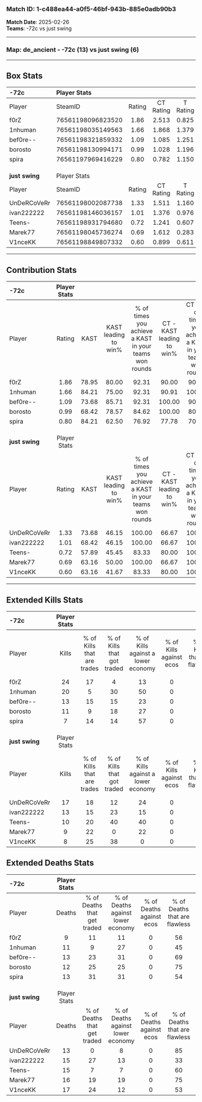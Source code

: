 ### Match ID: 1-c488ea44-a0f5-46bf-943b-885e0adb90b3  
**Match Date**: 2025-02-26  
**Teams**: -72c vs just swing  

---  

### **Map**: de_ancient - -72c (13) vs just swing (6)  
---  

## Box Stats  

| **-72c**       | Player Stats      |        |           |          |       |       |       |         |        |      |     |
| :- | :- | :-: | :-: | :-: | :-: | :-: | :-: | :-: | :-: | :-: | :-: |
| Player         | SteamID           | Rating | CT Rating | T Rating | KAST  |  ADR  | Kills | Assists | Deaths | K/D  | HS% |
| f0rZ           | 76561198096823520 |  1.86  |   2.513   |  0.825   | 78.95 | 117.8 |  24   |    1    |   9    | 2.67 | 33  |
| 1nhuman        | 76561198035149563 |  1.66  |   1.868   |  1.379   | 84.21 | 113.0 |  20   |    4    |   11   | 1.82 | 70  |
| bef0re--       | 76561198321859332 |  1.09  |   1.085   |  1.251   | 73.68 | 76.4  |  13   |    3    |   13   | 1.00 | 23  |
| borosto        | 76561198130994171 |  0.99  |   1.028   |  1.196   | 68.42 | 72.5  |  11   |    7    |   12   | 0.92 | 72  |
| spira          | 76561197969416229 |  0.80  |   0.782   |  1.150   | 84.21 | 46.4  |   7   |    5    |   13   | 0.54 | 57  |
|                |                   |        |           |          |       |       |       |         |        |      |     |
|                |                   |        |           |          |       |       |       |         |        |      |     |
|                |                   |        |           |          |       |       |       |         |        |      |     |
| **just swing** | Player Stats      |        |           |          |       |       |       |         |        |      |     |
| Player         | SteamID           | Rating | CT Rating | T Rating | KAST  |  ADR  | Kills | Assists | Deaths | K/D  | HS% |
| UnDeRCoVeRr    | 76561198002087738 |  1.33  |   1.511   |  1.160   | 73.68 | 95.0  |  17   |    3    |   13   | 1.31 | 47  |
| ivan222222     | 76561198146036157 |  1.01  |   1.376   |  0.976   | 68.42 | 77.0  |  13   |    6    |   15   | 0.87 | 46  |
| Teens-         | 76561198931794680 |  0.72  |   1.241   |  0.607   | 57.89 | 59.0  |  10   |    2    |   15   | 0.67 | 60  |
| Marek77        | 76561198045736274 |  0.69  |   1.612   |  0.283   | 63.16 | 59.3  |   9   |    3    |   16   | 0.56 | 55  |
| V1nceKK        | 76561198849807332 |  0.60  |   0.899   |  0.611   | 63.16 | 52.8  |   8   |    5    |   17   | 0.47 | 50  |
---  

## Contribution Stats  

| **-72c**       | Player Stats |       |                      |                                                        |                           |                                                             |                          |                                                            |
| :- | :-: | :-: | :-: | :-: | :-: | :-: | :-: | :-: |
| Player         |    Rating    | KAST  | KAST leading to win% | % of times you achieve a KAST in your teams won rounds | CT - KAST leading to win% | CT - % of times you achieve a KAST in your teams won rounds | T - KAST leading to win% | T - % of times you achieve a KAST in your teams won rounds |
| f0rZ           |     1.86     | 78.95 |        80.00         |                         92.31                          |           90.00           |                            90.00                            |          60.00           |                           100.00                           |
| 1nhuman        |     1.66     | 84.21 |        75.00         |                         92.31                          |           90.91           |                           100.00                            |          40.00           |                           66.67                            |
| bef0re--       |     1.09     | 73.68 |        85.71         |                         92.31                          |          100.00           |                            90.00                            |          60.00           |                           100.00                           |
| borosto        |     0.99     | 68.42 |        78.57         |                         84.62                          |          100.00           |                            80.00                            |          50.00           |                           100.00                           |
| spira          |     0.80     | 84.21 |        62.50         |                         76.92                          |           77.78           |                            70.00                            |          42.86           |                           100.00                           |
|                |              |       |                      |                                                        |                           |                                                             |                          |                                                            |
|                |              |       |                      |                                                        |                           |                                                             |                          |                                                            |
|                |              |       |                      |                                                        |                           |                                                             |                          |                                                            |
| **just swing** | Player Stats |       |                      |                                                        |                           |                                                             |                          |                                                            |
| Player         |    Rating    | KAST  | KAST leading to win% | % of times you achieve a KAST in your teams won rounds | CT - KAST leading to win% | CT - % of times you achieve a KAST in your teams won rounds | T - KAST leading to win% | T - % of times you achieve a KAST in your teams won rounds |
| UnDeRCoVeRr    |     1.33     | 73.68 |        46.15         |                         100.00                         |           66.67           |                           100.00                            |          28.57           |                           100.00                           |
| ivan222222     |     1.01     | 68.42 |        46.15         |                         100.00                         |           66.67           |                           100.00                            |          28.57           |                           100.00                           |
| Teens-         |     0.72     | 57.89 |        45.45         |                         83.33                          |           80.00           |                           100.00                            |          16.67           |                           50.00                            |
| Marek77        |     0.69     | 63.16 |        50.00         |                         100.00                         |           66.67           |                           100.00                            |          33.33           |                           100.00                           |
| V1nceKK        |     0.60     | 63.16 |        41.67         |                         83.33                          |           80.00           |                           100.00                            |          14.29           |                           50.00                            |
---  

## Extended Kills Stats  

| **-72c**       | Player Stats |                            |                            |                                    |                         |                              |                                 |                                       |                    |           |
| :- | :-: | :-: | :-: | :-: | :-: | :-: | :-: | :-: | :-: | :-: |
| Player         |    Kills     | % of Kills that are trades | % of Kills that got traded | % of Kills against a lower economy | % of Kills against ecos | % of Kills that are flawless | % of Kills that are close duels | % of Kills that are assisted by flash | Pistol Round Kills | AWP Kills |
| f0rZ           |      24      |             17             |             4              |                 13                 |            0            |              63              |                4                |                   4                   |         4          |     8     |
| 1nhuman        |      20      |             5              |             30             |                 50                 |            0            |              55              |                5                |                   0                   |         1          |     0     |
| bef0re--       |      13      |             15             |             15             |                 23                 |            0            |              62              |                8                |                   8                   |         0          |     0     |
| borosto        |      11      |             9              |             18             |                 27                 |            0            |              73              |                0                |                   0                   |         1          |     0     |
| spira          |      7       |             14             |             14             |                 57                 |            0            |              43              |                0                |                   0                   |         1          |     0     |
|                |              |                            |                            |                                    |                         |                              |                                 |                                       |                    |           |
|                |              |                            |                            |                                    |                         |                              |                                 |                                       |                    |           |
|                |              |                            |                            |                                    |                         |                              |                                 |                                       |                    |           |
| **just swing** | Player Stats |                            |                            |                                    |                         |                              |                                 |                                       |                    |           |
| Player         |    Kills     | % of Kills that are trades | % of Kills that got traded | % of Kills against a lower economy | % of Kills against ecos | % of Kills that are flawless | % of Kills that are close duels | % of Kills that are assisted by flash | Pistol Round Kills | AWP Kills |
| UnDeRCoVeRr    |      17      |             18             |             12             |                 24                 |            0            |              65              |                0                |                   0                   |         1          |     0     |
| ivan222222     |      13      |             15             |             23             |                 15                 |            0            |              54              |                0                |                   0                   |         0          |     0     |
| Teens-         |      10      |             20             |             40             |                 40                 |            0            |              70              |                0                |                  20                   |         0          |     0     |
| Marek77        |      9       |             22             |             0              |                 22                 |            0            |              44              |                0                |                   0                   |         2          |     0     |
| V1nceKK        |      8       |             25             |             38             |                 0                  |            0            |              63              |                0                |                   0                   |         2          |     2     |
## Extended Deaths Stats  

| **-72c**       | Player Stats |                             |                                   |                          |                               |                            |                           |               |
| :- | :-: | :-: | :-: | :-: | :-: | :-: | :-: | :-: |
| Player         |    Deaths    | % of Deaths that get traded | % of Deaths against lower economy | % of Deaths against ecos | % of Deaths that are flawless | % of Deaths that are close | % of Deaths while blinded | Deaths to AWP |
| f0rZ           |      9       |             11              |                11                 |            0             |              56               |             0              |             0             |       0       |
| 1nhuman        |      11      |              9              |                27                 |            0             |              45               |             0              |             9             |       0       |
| bef0re--       |      13      |             23              |                31                 |            0             |              69               |             0              |             0             |       1       |
| borosto        |      12      |             25              |                25                 |            0             |              75               |             0              |             0             |       1       |
| spira          |      13      |             31              |                31                 |            0             |              54               |             0              |             8             |       0       |
|                |              |                             |                                   |                          |                               |                            |                           |               |
|                |              |                             |                                   |                          |                               |                            |                           |               |
|                |              |                             |                                   |                          |                               |                            |                           |               |
| **just swing** | Player Stats |                             |                                   |                          |                               |                            |                           |               |
| Player         |    Deaths    | % of Deaths that get traded | % of Deaths against lower economy | % of Deaths against ecos | % of Deaths that are flawless | % of Deaths that are close | % of Deaths while blinded | Deaths to AWP |
| UnDeRCoVeRr    |      13      |              0              |                 8                 |            0             |              85               |             0              |             0             |       2       |
| ivan222222     |      15      |             27              |                13                 |            0             |              33               |             7              |             0             |       0       |
| Teens-         |      15      |              7              |                 7                 |            0             |              60               |             7              |             0             |       1       |
| Marek77        |      16      |             19              |                19                 |            0             |              75               |             0              |             0             |       3       |
| V1nceKK        |      17      |             24              |                12                 |            0             |              53               |             6              |            12             |       2       |
